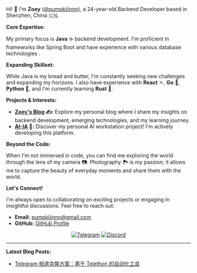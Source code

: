 Hi! 👋 I'm **Zoey** ([@pumpkiiinnn](https://github.com/pumpkiiinnn)), a 24-year-old Backend Developer based in Shenzhen, China 🇨🇳.

**Core Expertise:**

My primary focus is **Java** ☕ backend development. I'm proficient in frameworks like Spring Boot and have experience with various database technologies .

**Expanding Skillset:**

While Java is my bread and butter, I'm constantly seeking new challenges and expanding my horizons. I also have experience with **React** ⚛️, **Go** 🚀, **Python** 🐍, and I'm currently learning **Rust** 🦀.

**Projects & Interests:**

* **[Zoey's Blog](https://zoey.asia) ✍️:** Explore my personal blog where I share my insights on backend development, emerging technologies, and my learning journey.
* **[AI-IA](https://ai-ia.cc) 🤖:** Discover my personal AI workstation project! I'm actively developing this platform.

**Beyond the Code:**

When I'm not immersed in code, you can find me exploring the world through the lens of my camera 📷. Photography 🏞️ is my passion; it allows me to capture the beauty of everyday moments and share them with the world.


**Let's Connect!**

I'm always open to collaborating on exciting projects or engaging in insightful discussions. Feel free to reach out:

* **Email:** pumpkiiinnn@gmail.com
* **GitHub:** [GitHub Profile](https://github.com/pumpkiiinnn)


<p align="center">
  <a href="[zoey.asia.tg](https://t.me/zoey_asia)" target="_blank"><img src="https://img.shields.io/badge/Telegram-2CA5E0?style=for-the-badge&logo=telegram&logoColor=white" alt="Telegram"></a>
  <a href="zoey.asia.discord(https://t.me/zoey_asia)" target="_blank"><img src="https://img.shields.io/badge/Discord-%237289DA.svg?style=for-the-badge&logo=discord&logoColor=white" alt="Discord"></a> 
</p>


---

**Latest Blog Posts:**

* [Telegram 频道克隆方案：基于 Telethon 的自动化工具](https://www.zoey.asia/posts/8)
